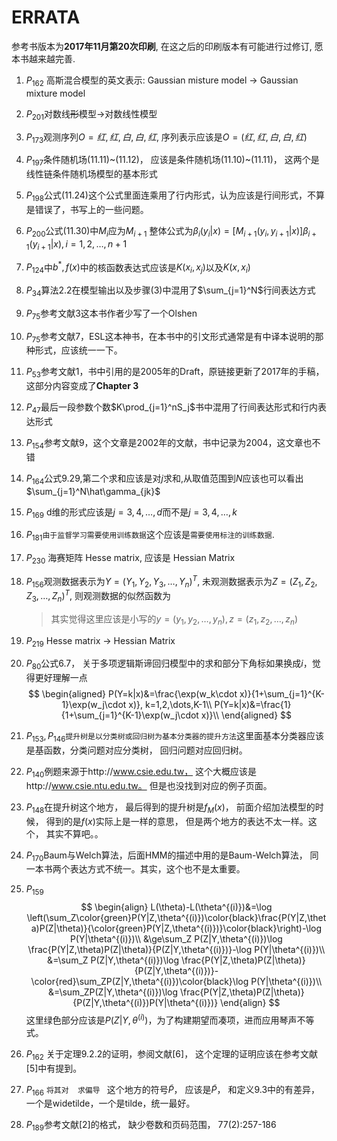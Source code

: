 # ERRATA

参考书版本为**2017年11月第20次印刷**, 在这之后的印刷版本有可能进行过修订, 愿本书越来越完善.
1. $P_{162}$ 高斯混合模型的英文表示: Gaussian misture model $\rightarrow$ Gaussian mixture model

1. $P_{201}$对数线~~形~~模型$\rightarrow$对数线性模型

1. $P_{173}$观测序列$O={红, 红, 白, 白, 红}$, 序列表示应该是$O=(红, 红, 白, 白, 红)$

1. $P_{197}$条件随机场(11.11)\~(11.12)， 应该是条件随机场(11.10)\~(11.11)， 这两个是线性链条件随机场模型的基本形式

1. $P_{198}$公式(11.24)这个公式里面连乘用了行内形式，认为应该是行间形式，不算是错误了，书写上的一些问题。

1. $P_{200}$公式(11.30)中$M_i$应为$M_{i+1}$
   整体公式为$\beta_i(y_i|x)=[M_{i+1}(y_i,y_{i+1}|x)]\beta_{i+1}(y_{i+1}|x),i=1,2,\dots,n+1$

1. $P_{124}$中$b^*,f(x)$中的核函数表达式应该是$K(x_i,x_j)$以及$K(x,x_i)$

1. $P_{34}$算法2.2在模型输出以及步骤(3)中混用了$\sum_{j=1}^N$行间表达方式

1. $P_{75}$参考文献3这本书作者少写了一个Olshen

1. $P_{75}$参考文献7，ESL这本神书，在本书中的引文形式通常是有中译本说明的那种形式，应该统一一下。

1. $P_{53}$参考文献1，书中引用的是2005年的Draft，原链接更新了2017年的手稿，这部分内容变成了**Chapter 3**

1. $P_{47}$最后一段参数个数$K\prod_{j=1}^nS_j$书中混用了行间表达形式和行内表达形式

1. $P_{154}$参考文献9，这个文章是2002年的文献，书中记录为2004，这文章也不错

1. $P_{164}$公式9.29,第二个求和应该是对$j$求和,从取值范围到$N$应该也可以看出$\sum_{j=1}^N\hat\gamma_{jk}$

1. $P_{169}$ d维的形式应该是$j=3,4,\dots,d$而不是$j=3,4,\dots,k$

1. $P_{181}$`由于监督学习需要使用训练数据`这个应该是`需要使用标注的训练数据`.

1. $P_{230}$ 海赛矩阵 Hesse matrix, 应该是 Hessian Matrix

1. $P_{156}$观测数据表示为$Y=(Y_1, Y_2, Y_3, \dots, Y_n)^T$, 未观测数据表示为$Z=(Z_1,Z_2, Z_3,\dots, Z_n)^T$, 则观测数据的似然函数为

     > 其实觉得这里应该是小写的$y=(y_1,y_2,\dots,y_n), z=(z_1, z_2, \dots,z_n)$

1. $P_{219}$ Hesse matrix -> Hessian Matrix

1. $P_{80}$公式6.7， 关于多项逻辑斯谛回归模型中的求和部分下角标如果换成$i$，觉得更好理解一点
      $$
      \begin{aligned}
      P(Y=k|x)&=\frac{\exp(w_k\cdot x)}{1+\sum_{j=1}^{K-1}\exp(w_j\cdot x)}, k=1,2,\dots,K-1\\
      P(Y=k|x)&=\frac{1}{1+\sum_{j=1}^{K-1}\exp(w_j\cdot x)}\\
      \end{aligned}
      $$

1. $P_{153} , P_{146}$`提升树是以分类树或回归树为基本分类器的提升方法`这里面基本分类器应该是基函数，分类问题对应分类树， 回归问题对应回归树。

1. $P_{140}$例题来源于http://www.csie.edu.tw， 这个大概应该是http://www.csie.ntu.edu.tw。 但是也没找到对应的例子页面。

1. $P_{148}$在提升树这个地方， 最后得到的提升树是$f_M(x)$， 前面介绍加法模型的时候， 得到的是$f(x)$实际上是一样的意思， 但是两个地方的表达不太一样。这个， 其实不算吧。。

1. $P_{170}$Baum与Welch算法，后面HMM的描述中用的是Baum-Welch算法， 同一本书两个表达方式不统一。其实，这个也不是太重要。

1. $P_{159}$
$$
\begin{align}
L(\theta)-L(\theta^{(i)})&=\log \left(\sum_Z\color{green}P(Y|Z,\theta^{(i)})\color{black}\frac{P(Y|Z,\theta)P(Z|\theta)}{\color{green}P(Y|Z,\theta^{(i)})}\color{black}\right)-\log P(Y|\theta^{(i)})\\
&\ge\sum_Z P(Z|Y,\theta^{(i)})\log \frac{P(Y|Z,\theta)P(Z|\theta)}{P(Z|Y,\theta^{(i)})}-\log P(Y|\theta^{(i)})\\
&=\sum_Z P(Z|Y,\theta^{(i)})\log \frac{P(Y|Z,\theta)P(Z|\theta)}{P(Z|Y,\theta^{(i)})}-\color{red}\sum_ZP(Z|Y,\theta^{(i)})\color{black}\log P(Y|\theta^{(i)})\\
&=\sum_ZP(Z|Y,\theta^{(i)})\log \frac{P(Y|Z,\theta)P(Z|\theta)}{P(Z|Y,\theta^{(i)})P(Y|\theta^{(i)})}
\end{align}
$$
这里绿色部分应该是$P(Z|Y,\theta^{(i)})$，为了构建期望而凑项，进而应用琴声不等式。

26. $P_{162}$ 关于定理9.2.2的证明，参阅文献[6]， 这个定理的证明应该在参考文献[5]中有提到。
27. $P_{166}$ `将其对  求偏导 ` 这个地方的符号$\widetilde{P}$， 应该是$\tilde{P}$， 和定义9.3中的有差异，一个是widetilde，一个是tilde，统一最好。
28. $P_{189}​$ 参考文献[2]的格式， 缺少卷数和页码范围， 77(2):257-186


